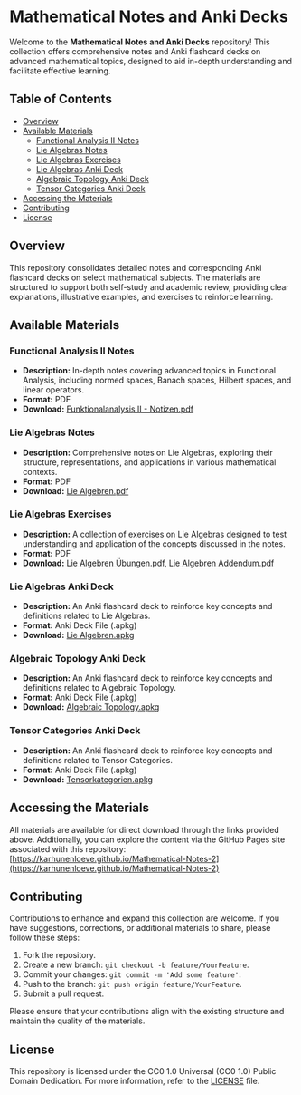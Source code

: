 # Mathematical Notes and Anki Decks

Welcome to the **Mathematical Notes and Anki Decks** repository! This collection offers comprehensive notes and Anki flashcard decks on advanced mathematical topics, designed to aid in-depth understanding and facilitate effective learning.

## Table of Contents

- [Overview](#overview)
- [Available Materials](#available-materials)
  - [Functional Analysis II Notes](#functional-analysis-ii-notes)
  - [Lie Algebras Notes](#lie-algebras-notes)
  - [Lie Algebras Exercises](#lie-algebras-exercises)
  - [Lie Algebras Anki Deck](#lie-algebras-anki-deck)
  - [Algebraic Topology Anki Deck](#algebraic-topology-anki-deck)
  - [Tensor Categories Anki Deck](#tensor-categories-anki-deck)
- [Accessing the Materials](#accessing-the-materials)
- [Contributing](#contributing)
- [License](#license)

## Overview

This repository consolidates detailed notes and corresponding Anki flashcard decks on select mathematical subjects. The materials are structured to support both self-study and academic review, providing clear explanations, illustrative examples, and exercises to reinforce learning.

## Available Materials

### Functional Analysis II Notes

- **Description:** In-depth notes covering advanced topics in Functional Analysis, including normed spaces, Banach spaces, Hilbert spaces, and linear operators.
- **Format:** PDF
- **Download:** [Funktionalanalysis II - Notizen.pdf](https://github.com/karhunenloeve/Mathematical-Notes-2/raw/main/Funktionalanalysis%20II%20-%20Notizen.pdf)

### Lie Algebras Notes

- **Description:** Comprehensive notes on Lie Algebras, exploring their structure, representations, and applications in various mathematical contexts.
- **Format:** PDF
- **Download:** [Lie Algebren.pdf](https://github.com/karhunenloeve/Mathematical-Notes-2/raw/main/Lie%20Algebren.pdf)

### Lie Algebras Exercises

- **Description:** A collection of exercises on Lie Algebras designed to test understanding and application of the concepts discussed in the notes.
- **Format:** PDF
- **Download:** [Lie Algebren Übungen.pdf](https://github.com/karhunenloeve/Mathematical-Notes-2/raw/main/Lie%20Algebren%20%C3%9Cbungen.pdf), [Lie Algebren Addendum.pdf](https://github.com/karhunenloeve/Mathematical-Notes-2/raw/main/Lie%20Algebren%20Addendum.pdf)

### Lie Algebras Anki Deck

- **Description:** An Anki flashcard deck to reinforce key concepts and definitions related to Lie Algebras.
- **Format:** Anki Deck File (.apkg)
- **Download:** [Lie Algebren.apkg](https://github.com/karhunenloeve/Mathematical-Notes-2/raw/main/Lie%20Algebren.apkg)

### Algebraic Topology Anki Deck

- **Description:** An Anki flashcard deck to reinforce key concepts and definitions related to Algebraic Topology.
- **Format:** Anki Deck File (.apkg)
- **Download:** [Algebraic Topology.apkg](https://github.com/karhunenloeve/Mathematical-Notes-2/raw/main/Algebraic%20Topology.apkg)

### Tensor Categories Anki Deck

- **Description:** An Anki flashcard deck to reinforce key concepts and definitions related to Tensor Categories.
- **Format:** Anki Deck File (.apkg)
- **Download:** [Tensorkategorien.apkg](https://github.com/karhunenloeve/Mathematical-Notes-2/raw/main/Tensorkategorien.apkg)

## Accessing the Materials

All materials are available for direct download through the links provided above. Additionally, you can explore the content via the GitHub Pages site associated with this repository: [https://karhunenloeve.github.io/Mathematical-Notes-2](https://karhunenloeve.github.io/Mathematical-Notes-2)

## Contributing

Contributions to enhance and expand this collection are welcome. If you have suggestions, corrections, or additional materials to share, please follow these steps:

1. Fork the repository.
2. Create a new branch: `git checkout -b feature/YourFeature`.
3. Commit your changes: `git commit -m 'Add some feature'`.
4. Push to the branch: `git push origin feature/YourFeature`.
5. Submit a pull request.

Please ensure that your contributions align with the existing structure and maintain the quality of the materials.

## License

This repository is licensed under the CC0 1.0 Universal (CC0 1.0) Public Domain Dedication. For more information, refer to the [LICENSE](https://github.com/karhunenloeve/Mathematical-Notes-2/blob/main/LICENSE) file.
